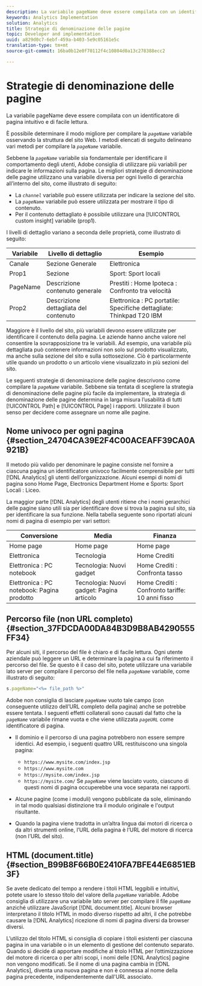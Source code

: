 ```yaml
---
description: La variabile pageName deve essere compilata con un identificatore di pagina intuitivo e di facile lettura.
keywords: Analytics Implementation
solution: Analytics
title: Strategie di denominazione delle pagine
topic: Developer and implementation
uuid: a829d0c7-6ebf-459a-b403-5e9c05161e5c
translation-type: tm+mt
source-git-commit: 16ba0b12e0f70112f4c10804d0a13c278388ecc2

---
```



# Strategie di denominazione delle pagine

La variabile pageName deve essere compilata con un identificatore di pagina intuitivo e di facile lettura.

È possibile determinare il modo migliore per compilare la *`pageName`* variabile osservando la struttura del sito Web. I metodi elencati di seguito delineano vari metodi per compilare la *`pageName`* variabile.

Sebbene la *`pageName`* variabile sia fondamentale per identificare il comportamento degli utenti, Adobe consiglia di utilizzare più variabili per indicare le informazioni sulla pagina. Le migliori strategie di denominazione delle pagine utilizzano una variabile diversa per ogni livello di gerarchia all’interno del sito, come illustrato di seguito:

* La *`channel`* variabile può essere utilizzata per indicare la sezione del sito.
* La *`pageName`* variabile può essere utilizzata per mostrare il tipo di contenuto.
* Per il contenuto dettagliato è possibile utilizzare una [!UICONTROL custom insight] variabile (prop1).

I livelli di dettaglio variano a seconda delle proprietà, come illustrato di seguito:

| Variabile | Livello di dettaglio | Esempio  |
|---|---|---|
| Canale | Sezione Generale | Elettronica |
| Prop1 | Sezione | Sport: Sport locali |
| PageName | Descrizione contenuto generale | Prestiti : Home Ipoteca : Confronto tra velocità |
| Prop2 | Descrizione dettagliata del contenuto | Elettronica : PC portatile: Specifiche dettagliate: Thinkpad T20 IBM |

Maggiore è il livello del sito, più variabili devono essere utilizzate per identificare il contenuto della pagina. Le aziende hanno anche valore nel consentire la sovrapposizione tra le variabili. Ad esempio, una variabile più dettagliata può contenere informazioni non solo sul prodotto visualizzato, ma anche sulla sezione del sito e sulla sottosezione. Ciò è particolarmente utile quando un prodotto o un articolo viene visualizzato in più sezioni del sito.

Le seguenti strategie di denominazione delle pagine descrivono come compilare la *`pageName`* variabile. Sebbene sia tentata di scegliere la strategia di denominazione delle pagine più facile da implementare, la strategia di denominazione delle pagine determina in larga misura l’usabilità di tutti [!UICONTROL Path] e [!UICONTROL Page] i rapporti. Utilizzate il buon senso per decidere come assegnare un nome alle pagine.

## Nome univoco per ogni pagina {#section_24704CA39E2F4C00ACEAFF39CA0A921B}

Il metodo più valido per denominare le pagine consiste nel fornire a ciascuna pagina un identificatore univoco facilmente comprensibile per tutti [!DNL Analytics] gli utenti dell’organizzazione. Alcuni esempi di nomi di pagina sono Home Page, Electronics Department Home e Sports: Sport Locali : Liceo.

La maggior parte [!DNL Analytics] degli utenti ritiene che i nomi gerarchici delle pagine siano utili sia per identificare dove si trova la pagina sul sito, sia per identificare la sua funzione. Nella tabella seguente sono riportati alcuni nomi di pagina di esempio per vari settori:

| Conversione | Media | Finanza |
|---|---|---|
| Home page | Home page | Home page |
| Elettronica | Tecnologia | Home Crediti |
| Elettronica : PC notebook | Tecnologia: Nuovi gadget | Home Crediti : Confronta tasso |
| Elettronica : PC notebook: Pagina prodotto | Tecnologia: Nuovi gadget: Pagina articolo | Home Crediti : Confronto tariffe: 10 anni fisso |

## Percorso file (non URL completo) {#section_37FDCDA00DA84B3D9B8AB4290555FF34}

Per alcuni siti, il percorso del file è chiaro e di facile lettura. Ogni utente aziendale può leggere un URL e determinare la pagina a cui fa riferimento il percorso del file. Se questo è il caso del sito, potete utilizzare una variabile lato server per compilare il percorso del file nella *`pageName`* variabile, come illustrato di seguito:

```js
s.pageName="<%= file_path %>"
```

Adobe non consiglia di lasciare *`pageName`* vuoto tale campo (con conseguente utilizzo dell’URL completo della pagina) anche se potrebbe essere tentata. I seguenti effetti collaterali sono causati dal fatto che la *`pageName`* variabile rimane vuota e che viene utilizzata *`pageURL`* come identificatore di pagina.

* Il dominio e il percorso di una pagina potrebbero non essere sempre identici. Ad esempio, i seguenti quattro URL restituiscono una singola pagina:

   * `https://www.mysite.com/index.jsp`
   * `https://www.mysite.com`
   * `https://mysite.com/index.jsp`
   * `https://mysite.com/`
   Se *`pageName`* viene lasciato vuoto, ciascuno di questi nomi di pagina occuperebbe una voce separata nei rapporti.

* Alcune pagine (come i moduli) vengono pubblicate da sole, eliminando in tal modo qualsiasi distinzione tra il modulo originale e l'output risultante.
* Quando la pagina viene tradotta in un’altra lingua dai motori di ricerca o da altri strumenti online, l’URL della pagina è l’URL del motore di ricerca (non l’URL del sito).

## HTML (document.title) {#section_B99B8F66B0E2410FA7BFE44E6851EB3F}

Se avete dedicato del tempo a rendere i titoli HTML leggibili e intuitivi, potete usare lo stesso titolo del valore della *`pageName`* variabile. Adobe consiglia di utilizzare una variabile lato server per compilare il file *`pageName`* anziché utilizzare JavaScript [!DNL document.title]. Alcuni browser interpretano il titolo HTML in modo diverso rispetto ad altri, il che potrebbe causare la [!DNL Analytics] ricezione di nomi di pagina diversi da browser diversi.

L’utilizzo del titolo HTML si consiglia di copiare i titoli esistenti per ciascuna pagina in una variabile o in un elemento di gestione del contenuto separato. Quando si decide di apportare modifiche al titolo HTML per l’ottimizzazione del motore di ricerca o per altri scopi, i nomi delle [!DNL Analytics] pagine non vengono modificati. Se il nome di una pagina cambia in [!DNL Analytics], diventa una nuova pagina e non è connessa al nome della pagina precedente, indipendentemente dall'URL associato.
